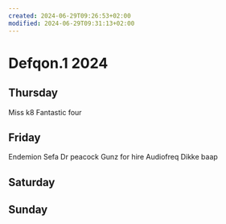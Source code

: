 ```yaml
---
created: 2024-06-29T09:26:53+02:00
modified: 2024-06-29T09:31:13+02:00
---
```


# Defqon.1 2024

## Thursday 
Miss k8
Fantastic four
## Friday 

Endemion
Sefa
Dr peacock 
Gunz for hire
Audiofreq
Dikke baap

## Saturday 

## Sunday

